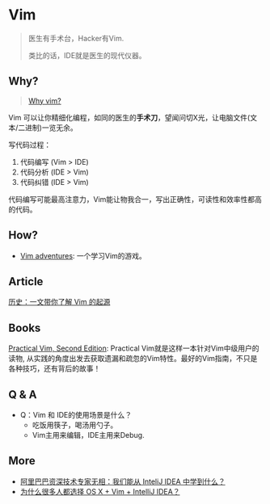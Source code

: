 # Vim 

> 医生有手术台，Hacker有Vim. 
> 
> 类比的话，IDE就是医生的现代仪器。

## Why?

> [Why vim?](https://stackoverflow.com/questions/597077/what-are-the-benefits-of-learning-vim)

Vim 可以让你精细化编程，如同的医生的**手术刀**，望闻问切X光，让电脑文件(文本/二进制)一览无余。

写代码过程：

1. 代码编写 (Vim > IDE)
2. 代码分析 (IDE > Vim)
3. 代码纠错 (IDE > Vim)

代码编写可能最高注意力，Vim能让物我合一，写出正确性，可读性和效率性都高的代码。

## How?

- [Vim adventures](http://vim-adventures.com/): 一个学习Vim的游戏。


## Article 

[历史：一文带你了解 Vim 的起源](http://blog.jobbole.com/114461/)

## Books 

[Practical Vim, Second Edition](https://book.douban.com/subject/26678595/): Practical Vim就是这样一本针对Vim中级用户的读物, 从实践的角度出发去获取遗漏和疏忽的Vim特性。最好的Vim指南，不只是各种技巧，还有背后的故事！

## Q & A 

- Q：Vim 和 IDE的使用场景是什么？
	- 吃饭用筷子，喝汤用勺子。
	- Vim主用来编辑，IDE主用来Debug.
  
## More

- [阿里巴巴资深技术专家无相：我们能从 InteliJ IDEA 中学到什么？](https://juejin.im/post/5caaf599518825583c3dd279)
- [为什么很多人都选择 OS X + Vim + IntelliJ IDEA？](https://mp.weixin.qq.com/s?__biz=MjM5ODQ2MDIyMA==&mid=200570012&idx=1&sn=34041c21f5cf9ea35ba3fdb5b3b6de8e#rd)  